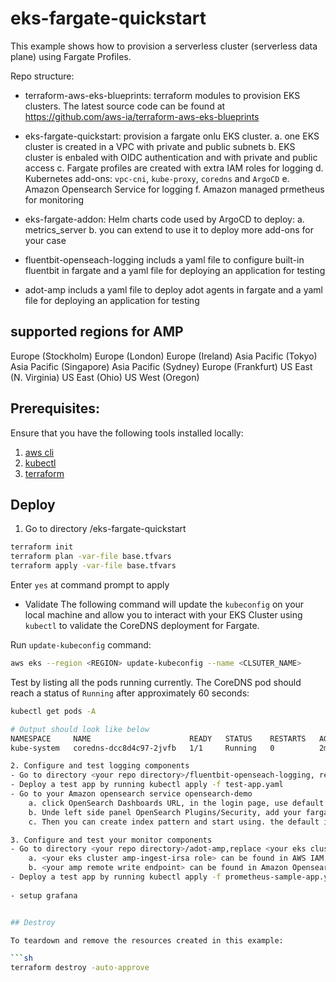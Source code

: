 # eks-fargate-quickstart

This example shows how to provision a serverless cluster (serverless data plane) using Fargate Profiles. 

Repo structure:

- terraform-aws-eks-blueprints: terraform modules to provision EKS clusters. The latest source code can be found at https://github.com/aws-ia/terraform-aws-eks-blueprints

- eks-fargate-quickstart: provision a fargate onlu EKS cluster.
  a. one EKS cluster is created in a VPC with private and public subnets
  b. EKS cluster is enbaled with OIDC authentication and with private and public access
  c. Fargate profiles are created with extra IAM roles for logging
  d. Kubernetes add-ons: `vpc-cni`, `kube-proxy`, `coredns` and `ArgoCD`
  e. Amazon Opensearch Service for logging
  f. Amazon managed prmetheus for monitoring 
  
- eks-fargate-addon: Helm charts code used by ArgoCD to deploy:
  a. metrics_server
  b. you can extend to use it to deploy more add-ons for your case

- fluentbit-openseach-logging includs a yaml file to configure built-in fluentbit in fargate and a yaml file for deploying an application for testing

- adot-amp includs a yaml file to deploy adot agents in fargate and a yaml file for deploying an application for testing

   
## supported regions for AMP
Europe (Stockholm)
Europe (London)
Europe (Ireland)
Asia Pacific (Tokyo)
Asia Pacific (Singapore)
Asia Pacific (Sydney)
Europe (Frankfurt)
US East (N. Virginia)
US East (Ohio)
US West (Oregon)


## Prerequisites:

Ensure that you have the following tools installed locally:

1. [aws cli](https://docs.aws.amazon.com/cli/latest/userguide/install-cliv2.html)
2. [kubectl](https://Kubernetes.io/docs/tasks/tools/)
3. [terraform](https://learn.hashicorp.com/tutorials/terraform/install-cli)

## Deploy

1. Go to directory <your repo directory>/eks-fargate-quickstart

```sh
terraform init 
terraform plan -var-file base.tfvars
terraform apply -var-file base.tfvars
```

Enter `yes` at command prompt to apply

- Validate
The following command will update the `kubeconfig` on your local machine and allow you to interact with your EKS Cluster using `kubectl` to validate the CoreDNS deployment for Fargate. 

Run `update-kubeconfig` command:

```sh
aws eks --region <REGION> update-kubeconfig --name <CLSUTER_NAME>
```

Test by listing all the pods running currently. The CoreDNS pod should reach a status of `Running` after approximately 60 seconds:

```sh
kubectl get pods -A

# Output should look like below
NAMESPACE     NAME                      READY   STATUS    RESTARTS   AGE
kube-system   coredns-dcc8d4c97-2jvfb   1/1     Running   0          2m28s

2. Configure and test logging components
- Go to directory <your repo directory>/fluentbit-openseach-logging, replace <your opensearch domain> and <your region> in fargate-cm.yaml with your setup values. then run  kubectl apply -f  fargate-cm.yaml
- Deploy a test app by running kubectl apply -f test-app.yaml
- Go to your Amazon opensearch service opensearch-demo
    a. click OpenSearch Dashboards URL, in the login page, use default username/password defined in eks-fargate-quickstart/variables.tf
    b. Unde left side panel OpenSearch Plugins/Security, add your fargate execution role arn into all_access adn security_manager Role
    c. Then you can create index pattern and start using. the default index pattern is fargate_log

3. Configure and test your monitor components
- Go to directory <your repo directory>/adot-amp,replace <your eks cluster amp-ingest-irsa role>, <your amp remote write endpoint> and <your region> in adot-collector-fargate.yaml with your setup values. then run  kubectl apply -f adot-collector-fargate.yaml
    a. <your eks cluster amp-ingest-irsa role> can be found in AWS IAM, go to Roles section, searhc amp-ingest-irsa and go to the one startin with your cluster name. copy ARN of that role.
    b. <your amp remote write endpoint> can be found in Amazon Opensearch service, go to opensearch-demo domain and copy Domain endpoint 
- Deploy a test app by running kubectl apply -f prometheus-sample-app.yaml
    
- setup grafana


## Destroy

To teardown and remove the resources created in this example:

```sh
terraform destroy -auto-approve
```
